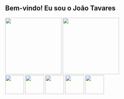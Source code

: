 ## Bem-vindo! Eu sou o Joâo Tavares

<div>
<img height="180em" src="https://github-readme-stats.vercel.app/api?username=Johnw07&theme=algolia&show_icons=true"> 
<img height="180em" src="https://github-readme-stats.vercel.app/api/top-langs/?username=Johnw07&layout=compact&theme=algolia"> 
</div>

<div>
  <img align="center" height="60" width="60" src="https://cdn.jsdelivr.net/gh/devicons/devicon@latest/icons/html5/html5-original.svg" />
  <img align="center" height="60" width="60" src="https://cdn.jsdelivr.net/gh/devicons/devicon@latest/icons/css3/css3-original.svg" />
  <img align="center" height="60" width="60" src="https://cdn.jsdelivr.net/gh/devicons/devicon@latest/icons/javascript/javascript-original.svg" />
  <img align="center" height="60" width="60" src="https://cdn.jsdelivr.net/gh/devicons/devicon@latest/icons/python/python-original.svg" />
  <img align="center" height="60" width="60" src="https://cdn.jsdelivr.net/gh/devicons/devicon@latest/icons/cplusplus/cplusplus-original.svg" />
</div> 

          
